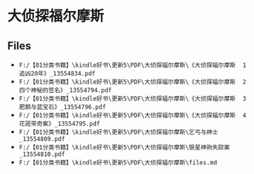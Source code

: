 # 大侦探福尔摩斯

## Files

- `F:/【01分类书籍】\kindle好书\更新5\PDF\大侦探福尔摩斯\《大侦探福尔摩斯  1  追凶20年》_13554834.pdf`
- `F:/【01分类书籍】\kindle好书\更新5\PDF\大侦探福尔摩斯\《大侦探福尔摩斯  2  四个神秘的签名》_13554794.pdf`
- `F:/【01分类书籍】\kindle好书\更新5\PDF\大侦探福尔摩斯\《大侦探福尔摩斯  3  肥鹅与蓝宝石》_13554796.pdf`
- `F:/【01分类书籍】\kindle好书\更新5\PDF\大侦探福尔摩斯\《大侦探福尔摩斯  4  花斑带奇案》_13554795.pdf`
- `F:/【01分类书籍】\kindle好书\更新5\PDF\大侦探福尔摩斯\乞丐与绅士_13554809.pdf`
- `F:/【01分类书籍】\kindle好书\更新5\PDF\大侦探福尔摩斯\银星神驹失踪案_13554810.pdf`
- `F:/【01分类书籍】\kindle好书\更新5\PDF\大侦探福尔摩斯\files.md`

